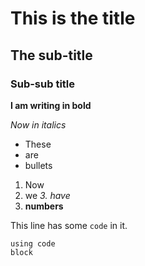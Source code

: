 # This is the title

## The sub-title

### Sub-sub title

**I am writing in bold**

*Now in italics*

- These
- are
- bullets

1. Now
2. we
*3. have*
4. **numbers**

This line has some `code` in it.

```
using code
block
```
